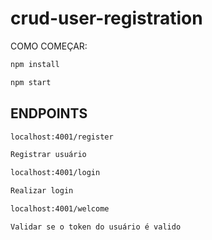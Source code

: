 # crud-user-registration

COMO COMEÇAR:
```sh
npm install

npm start
```
## ENDPOINTS

```sh
localhost:4001/register

Registrar usuário

localhost:4001/login

Realizar login

localhost:4001/welcome

Validar se o token do usuário é valido
```
